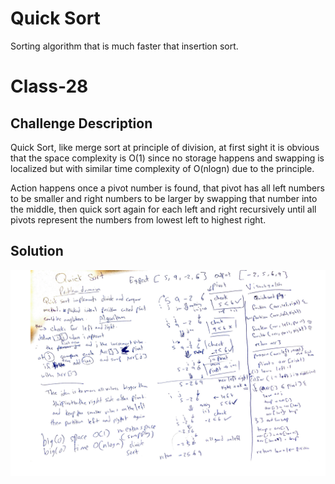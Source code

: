 # Quick Sort 
Sorting algorithm that is much faster that insertion sort.

# Class-28
## Challenge Description
Quick Sort, like merge sort at principle of division, at first sight it is obvious that the space complexity is O(1) since no storage happens and swapping is localized but with similar time complexity of O(nlogn) due to the principle. 

Action happens once a pivot number is found, that pivot has all left numbers to be smaller and right numbers to be larger by swapping that number into the middle, then quick sort again for each left and right recursively until all pivots represent the numbers from lowest left to highest right.

## Solution
![whiteboard](../../resources/whiteboard-class-28.png)